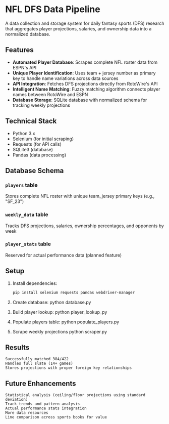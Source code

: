 # NFL DFS Data Pipeline

A data collection and storage system for daily fantasy sports (DFS) research that aggregates player projections, salaries, and ownership data into a normalized database.

## Features

- **Automated Player Database**: Scrapes complete NFL roster data from ESPN's API
- **Unique Player Identification**: Uses team + jersey number as primary key to handle name variations across data sources
- **API Integration**: Fetches DFS projections directly from RotoWire's API
- **Intelligent Name Matching**: Fuzzy matching algorithm connects player names between RotoWire and ESPN
- **Database Storage**: SQLite database with normalized schema for tracking weekly projections

## Technical Stack

- Python 3.x
- Selenium (for initial scraping)
- Requests (for API calls)
- SQLite3 (database)
- Pandas (data processing)

## Database Schema

### `players` table
Stores complete NFL roster with unique team_jersey primary keys (e.g., "SF_23")

### `weekly_data` table
Tracks DFS projections, salaries, ownership percentages, and opponents by week

### `player_stats` table
Reserved for actual performance data (planned feature)

## Setup

1. Install dependencies:
    ```bash
    pip install selenium requests pandas webdriver-manager

2. Create database:
    python database.py

3. Build player lookup:
    python player_lookup_py

4. Populate players table:
    python populate_players.py

5. Scrape weekly projections
    python scraper.py

## Results
    Successfully matched 384/422
    Handles full slate (14+ games)
    Stores projections with proper foreign key relationships

## Future Enhancements
    Statistical analysis (ceiling/floor projections using standard deviation)
    Track trends and pattern analysis
    Actual performance stats integration
    More data resources
    Line comparison across sports books for value


